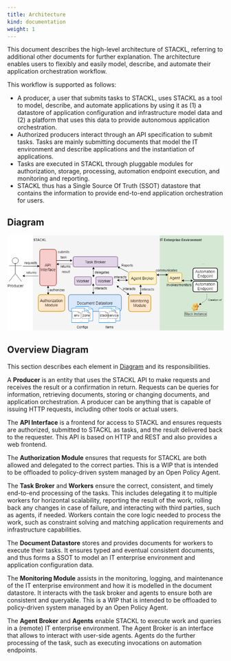 ```yaml
---
title: Architecture
kind: documentation
weight: 1
---
```


This document describes the high-level architecture of STACKL, referring to additional other documents for further explanation. The architecture enables users to flexibly and easily model, describe, and automate their application orchestration workflow.

This workflow is supported as follows:

* A producer, a user that submits tasks to STACKL, uses STACKL as a tool to model, describe, and automate applications by using it as (1)  a datastore of application configuration and infrastructure model data and (2) a platform that uses this data to provide autonomous application orchestration.
* Authorized producers interact through an API specification to submit tasks. Tasks are mainly submitting documents that model the IT environment and describe applications and the instantiation of applications.
* Tasks are executed in STACKL through pluggable modules for authorization, storage, processing, automation endpoint execution, and monitoring and reporting.
* STACKL thus has a Single Source Of Truth (SSOT) datastore that contains the information to provide end-to-end application orchestration for users.

## Diagram

![High-level overview of the STACKL Architecture](images/architecture_stackl.png)


## Overview Diagram

This section describes each element in [Diagram](#diagram) and its responsibilities.

A **Producer** is an entity that uses the STACKL API to make requests and receives the result or a confirmation in return. Requests can be queries for information, retrieving documents, storing or changing documents, and application orchestration. A producer can be anything that is capable of issuing HTTP requests, including other tools or actual users.

The **API Interface** is a frontend for access to STACKL and ensures requests are authorized, submitted to STACKL as tasks, and the result delivered back to the requester. This API is based on HTTP and REST and also provides a web frontend.

The **Authorization Module** ensures that requests for STACKL are both allowed and delegated to the correct parties. This is a WIP that is intended to be offloaded to policy-driven system managed by an Open Policy Agent.

The **Task Broker** and **Workers**  ensure the correct, consistent, and timely end-to-end processing of the tasks. This includes delegating it to multiple workers for horizontal scalability, reporting the result of the work, rolling back any changes in case of failure, and interacting with third parties, such as agents, if needed. Workers contain the core logic needed to process the work, such as constraint solving and matching application requirements and infrastructure capabilities.

The **Document Datastore** stores and provides documents for workers to execute their tasks. It ensures typed and eventual consistent documents, and thus forms a SSOT to model an IT enterprise environment and application configuration data.

The **Monitoring Module** assists in the monitoring, logging, and maintenance of the IT enterprise environment and how it is modelled in the document datastore. It interacts with the task broker and agents to ensure both are consistent and queryable. This is a WIP that is intended to be offloaded to policy-driven system managed by an Open Policy Agent.

The **Agent Broker** and **Agents** enable STACKL to execute work and queries in a (remote) IT enterprise environment. The Agent Broker is an interface that allows to interact with user-side agents. Agents do the further processing of the task, such as executing invocations on automation endpoints.

